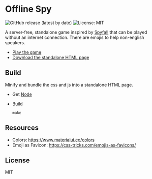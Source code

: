 # Offline Spy

![GitHub release (latest by date)](https://img.shields.io/github/v/release/VeryBadFrags/offline-spy)
![License: MIT](https://img.shields.io/badge/license-MIT-green)

A server-free, standalone game inspired by [Spyfall](https://hwint.ru/portfolio-item/spyfall/) that can be played without an internet connection.
There are emojis to help non-english speakers.

* [Play the game](https://offline-spy.verybadfrags.com)
* [Download the standalone HTML page](https://github.com/VeryBadFrags/offline-spy/releases)

## Build

Minify and bundle the css and js into a standalone HTML page.

* Get [Node](https://nodejs.org/)

* Build
    ```shell
    make
    ```

## Resources

* Colors: https://www.materialui.co/colors
* Emoji as Favicon: https://css-tricks.com/emojis-as-favicons/

## License

MIT
